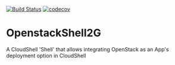 [![Build Status](https://travis-ci.org/QualiSystems/OpenStack-Shell-2G.svg?branch=master)](https://travis-ci.org/QualiSystems/OpenStack-Shell-2G)
[![codecov](https://codecov.io/gh/QualiSystems/OpenStack-Shell-2G/branch/master/graph/badge.svg)](https://codecov.io/gh/QualiSystems/OpenStack-Shell-2G)

# OpenstackShell2G
A CloudShell 'Shell' that allows integrating OpenStack as an App's deployment option in CloudShell

